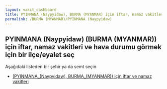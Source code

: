 ```yaml
---
layout: vakit_dashboard
title: PYINMANA (Naypyidaw), BURMA (MYANMAR) için iftar, namaz vakitleri ve hava durumu - ilçe/eyalet seç
permalink: /BURMA (MYANMAR)/PYINMANA (Naypyidaw)
---
```


## PYINMANA (Naypyidaw) (BURMA (MYANMAR)) için iftar, namaz vakitleri ve hava durumu  görmek için bir ilçe/eyalet seç

Aşağıdaki listeden bir şehir ya da semt seçin

* [ (PYINMANA_(Naypyidaw), BURMA_(MYANMAR)) için iftar ve namaz vakitleri](/BURMA_(MYANMAR)/PYINMANA_(Naypyidaw)/)

<script type="text/javascript">
  var GLOBAL_COUNTRY = 'BURMA (MYANMAR)';
  var GLOBAL_CITY = 'PYINMANA (Naypyidaw)';
  var GLOBAL_STATE = 'PYINMANA (Naypyidaw)';
</script>
